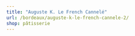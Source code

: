 ```yaml
---
title: "Auguste K. Le French Cannelé"
url: /bordeaux/auguste-k-le-french-cannele-2/
shop: pâtisserie
---
```

